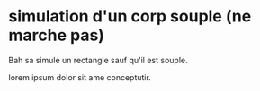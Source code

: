 # simulation d'un corp souple (ne marche pas)

Bah sa simule un rectangle sauf qu'il est souple.

lorem ipsum dolor sit ame conceptutir.
